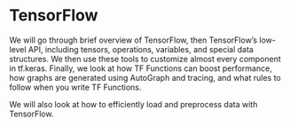 # TensorFlow

We will go through brief overview of TensorFlow, then TensorFlow’s low-level API, including tensors, operations, variables,
and special data structures. We then use these tools to customize almost every
component in tf.keras. Finally, we look at how TF Functions can boost performance,
how graphs are generated using AutoGraph and tracing, and what rules to
follow when you write TF Functions.

We will also look at how to efficiently load and preprocess data with
TensorFlow.

